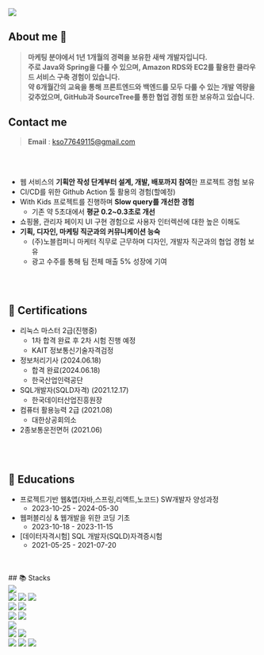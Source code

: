 <div>
  <img src="https://capsule-render.vercel.app/api?type=waving&color=8493A6&height=150&section=header" />

## About me 📣

> **마케팅 분야에서 1년 1개월의 경력을 보유한 새싹 개발자입니다.<br>
주로 Java와 Spring을 다룰 수 있으며,
Amazon RDS와 EC2를 활용한 클라우드 서비스 구축 경험이 있습니다.<br>
약 6개월간의 교육을 통해 프론트엔드와 백엔드를 모두 다룰 수 있는 개발 역량을 갖추었으며,
GitHub과 SourceTree를 통한 협업 경험 또한 보유하고 있습니다.** <br/>

## Contact me 
> **Email** : kso77649115@gmail.com <br>

<br>
<br>

- 웹 서비스의 **기획안 작성 단계부터 설계, 개발, 배포까지 참여**한 프로젝트 경험 보유
- CI/CD를 위한 Github Action 툴 활용의 경험(할예정)
- With Kids 프로젝트를 진행하며 **Slow query를 개선한 경험**
    - 기존 약 5초대에서 **평균 0.2~0.3초로 개선**
- 쇼핑몰, 관리자 페이지 UI 구현 경험으로 사용자 인터렉션에 대한 높은 이해도
- **기획, 디자인, 마케팅 직군과의 커뮤니케이션 능숙**
    - (주)노블컴퍼니 마케터 직무로 근무하며 디자인, 개발자 직군과의 협업 경험 보유
    - 광고 수주를 통해 팀 전체 매출 5% 성장에 기여

<br>
<br>

## 🏅 Certifications

- 리눅스 마스터 2급(진행중)
    - 1차 합격 완료 후 2차 시험 진행 예정
    - KAIT 정보통신기술자격검정
- 정보처리기사 (2024.06.18)
    - 합격 완료(2024.06.18)
    - 한국산업인력공단
- SQL개발자(SQLD자격) (2021.12.17)
    - 한국데이터산업진흥원장
- 컴퓨터 활용능력 2급 (2021.08)
    - 대한상공회의소
- 2종보통운전면허 (2021.06)

<br>
<br>

## 📖 **Educations**

- 프로젝트기반 웹&앱(자바,스프링,리액트,노코드) SW개발자 양성과정
    - 2023-10-25 - 2024-05-30
- 웹퍼블리싱 & 웹개발을 위한 코딩 기초
    - 2023-10-18 - 2023-11-15
- [데이터자격시험] SQL 개발자(SQLD)자격증시험
    - 2021-05-25 - 2021-07-20


<br>
<br>
## 📚 Stacks

<div> 
  <img src="https://img.shields.io/badge/java-007396?style=for-the-badge&logo=java&logoColor=white"> 
  <br>
  
  <img src="https://img.shields.io/badge/html5-E34F26?style=for-the-badge&logo=html5&logoColor=white"> 
  <img src="https://img.shields.io/badge/css-1572B6?style=for-the-badge&logo=css3&logoColor=white"> 
  <img src="https://img.shields.io/badge/javascript-F7DF1E?style=for-the-badge&logo=javascript&logoColor=black"> 
  <br>
  
  <img src="https://img.shields.io/badge/oracle-F80000?style=for-the-badge&logo=oracle&logoColor=white"> 
  <img src="https://img.shields.io/badge/mysql-4479A1?style=for-the-badge&logo=mysql&logoColor=white"> 
  <br>
  
  <img src="https://img.shields.io/badge/react-61DAFB?style=for-the-badge&logo=react&logoColor=black"> 
  <img src="https://img.shields.io/badge/node.js-339933?style=for-the-badge&logo=Node.js&logoColor=white">
  <br>
  
  <img src="https://img.shields.io/badge/spring-6DB33F?style=for-the-badge&logo=spring&logoColor=white"> 
  <br>

  <img src="https://img.shields.io/badge/amazonaws-232F3E?style=for-the-badge&logo=amazonaws&logoColor=white"> 
  <img src="https://img.shields.io/badge/apache tomcat-F8DC75?style=for-the-badge&logo=apachetomcat&logoColor=white">
  <br>
  
  <img src="https://img.shields.io/badge/github-181717?style=for-the-badge&logo=github&logoColor=white">
  <img src="https://img.shields.io/badge/git-F05032?style=for-the-badge&logo=git&logoColor=white">
  <img src="https://img.shields.io/badge/fontawesome-339AF0?style=for-the-badge&logo=fontawesome&logoColor=white">
  <br>
</div>

<br>
<br>
